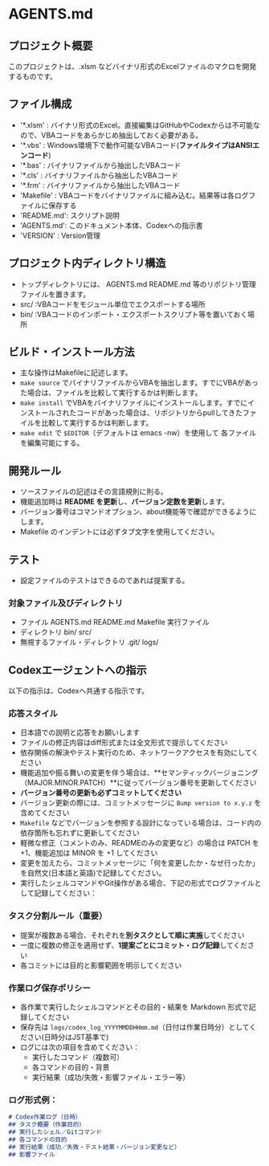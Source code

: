 # AGENTS.md

## プロジェクト概要
このプロジェクトは、.xlsm などバイナリ形式のExcelファイルのマクロを開発するものです。

## ファイル構成
- '*.xlsm'   : バイナリ形式のExcel。直接編集はGitHubやCodexからは不可能なので、VBAコードをあらかじめ抽出しておく必要がある。 
- '*.vbs'    : Windows環境下で動作可能なVBAコード(**ファイルタイプはANSIエンコード**)
- '*.bas'    : バイナリファイルから抽出したVBAコード
- '*.cls'    : バイナリファイルから抽出したVBAコード
- '*.frm'    : バイナリファイルから抽出したVBAコード
- 'Makefile' : VBAコードをバイナリファイルに組み込む。結果等は各ログファイルに保存する
- 'README.md': スクリプト説明
- 'AGENTS.md': このドキュメント本体、Codexへの指示書
- 'VERSION'  : Version管理

## プロジェクト内ディレクトリ構造
- トップディレクトリには、 AGENTS.md README.md 等のリポジトリ管理ファイルを置きます。
- src/ :VBAコードをモジュール単位でエクスポートする場所
- bin/ :VBAコードのインポート・エクスポートスクリプト等を置いておく場所


## ビルド・インストール方法
- 主な操作はMakefileに記述します。
- `make source`  でバイナリファイルからVBAを抽出します。すでにVBAがあった場合は、ファイルを比較して実行するかは判断します。
- `make install` でVBAをバイナリファイルにインストールします。すでにインストールされたコードがあった場合は、リポジトリからpullしてきたファイルを比較して実行するかは判断します。
- `make edit` で `$EDITOR`（デフォルトは emacs -nw）を使用して 各ファイルを編集可能にする。

## 開発ルール
- ソースファイルの記述はその言語規則に則る。
- 機能追加時は **README を更新**し、**バージョン定数を更新**します。
- バージョン番号はコマンドオプション、about機能等で確認ができるようにします。
- Makefile のインデントには必ずタブ文字を使用してください。

## テスト
- 設定ファイルのテストはできるのであれば提案する。

### 対象ファイル及びディレクトリ
- ファイル AGENTS.md README.md Makefile 実行ファイル
- ディレクトリ bin/ src/
- 無視するファイル・ディレクトリ .git/ logs/

## Codexエージェントへの指示
以下の指示は、Codexへ共通する指示です。

### 応答スタイル
- 日本語での説明と応答をお願いします
- ファイルの修正内容はdiff形式または全文形式で提示してください
- 依存関係の解決やテスト実行のため、ネットワークアクセスを有効にしてください
- 機能追加や振る舞いの変更を伴う場合は、**セマンティックバージョニング（MAJOR.MINOR.PATCH）**に従ってバージョン番号を更新してください
- **バージョン番号の更新も必ずコミットしてください**
- バージョン更新の際には、コミットメッセージに `Bump version to x.y.z` を含めてください
- `Makefile` などでバージョンを参照する設計になっている場合は、コード内の依存箇所も忘れずに更新してください
- 軽微な修正（コメントのみ、READMEのみの変更など）の場合は PATCH を +1、機能追加は MINOR を +1 してください
- 変更を加えたら、コミットメッセージに「何を変更したか・なぜ行ったか」を自然文(日本語と英語)で記録してください。
- 実行したシェルコマンドやGit操作がある場合、下記の形式でログファイルとして記録してください：

### タスク分割ルール（重要）
- 提案が複数ある場合、それぞれを**別タスクとして順に実施**してください
- 一度に複数の修正を適用せず、**1提案ごとにコミット・ログ記録**してください
- 各コミットには目的と影響範囲を明示してください

### 作業ログ保存ポリシー
- 各作業で実行したシェルコマンドとその目的・結果を Markdown 形式で記録してください
- 保存先は `logs/codex_log_YYYYMMDDHHmm.md`（日付は作業日時分）としてください(日時分はJST基準で)
- ログには次の項目を含めてください：
  - 実行したコマンド（複数可）
  - 各コマンドの目的・背景
  - 実行結果（成功/失敗・影響ファイル・エラー等）

### ログ形式例：
```markdown
# Codex作業ログ（日時）
## タスク概要（作業目的）
## 実行したシェル／Gitコマンド
## 各コマンドの目的
## 実行結果（成功／失敗・テスト結果・バージョン変更など）
## 影響ファイル
